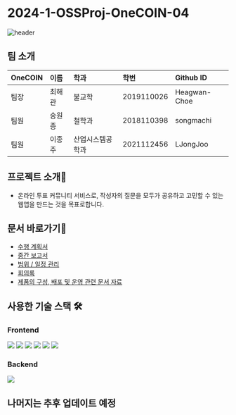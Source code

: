 # 2024-1-OSSProj-OneCOIN-04
![header](https://capsule-render.vercel.app/api?type=Waving&color=30:FCB249,100:43BFFC&height=300&section=header&text=One%20COIN&fontSize=100)

<!-- ### 2024-1-OSSProj-OneCOIN-04 팀의 리파지토리입니다.
    - 팀 구성 - (팀장) 최해관 
               (팀원) 송원종
               (팀원) 이종주 -->




## 팀 소개

| OneCOIN   | 이름   | 학과             | 학번       | Github ID     |
| :-------- | :----- | :--------------- | :--------- | :------------ |
| 팀장      | 최해관 |      불교학      | 2019110026 | Heagwan-Choe  |
| 팀원      | 송원종 |      철학과      | 2018110398 | songmachi     |
| 팀원      | 이종주 | 산업시스템공학과 | 2021112456 | LJongJoo      |

## 프로젝트 소개💯
- 온라인 투표 커뮤니티 서비스로, 작성자의 질문을 모두가 공유하고 고민할 수 있는 웹앱을 만드는 것을 목표로합니다.

## 문서 바로가기📘
- [수행 계획서](https://github.com/CSID-DGU/2024-1-OSSProj-OneCOIN-04/blob/main/Doc/1_1_OSSProj_04_OneCOIN_%EC%88%98%ED%96%89%EA%B3%84%ED%9A%8D%EC%84%9C.md)
- [중간 보고서](https://github.com/CSID-DGU/2024-1-OSSProj-OneCOIN-04/blob/main/Doc/2_1_OSSProj_04_OneCOIN_%EC%A4%91%EA%B0%84%EB%B3%B4%EA%B3%A0%EC%84%9C.md)
- [범위 / 일정 관리](https://github.com/CSID-DGU/2024-1-OSSProj-OneCOIN-04/blob/main/Doc/4_1_OSSProj_04_OneCOIN_%EB%B2%94%EC%9C%84_%EC%9D%BC%EC%A0%95_%EC%9D%B4%EC%8A%88%EA%B4%80%EB%A6%AC.md)
- [회의록](https://github.com/CSID-DGU/2024-1-OSSProj-OneCOIN-04/blob/main/Doc/4_2_OSSProj_04_OneCOIN_%ED%9A%8C%EC%9D%98%EB%A1%9D.md)
- [제품의 구성, 배포 및 운영 관련 문서 자료](https://github.com/CSID-DGU/2024-1-OSSProj-OneCOIN-04/blob/main/Doc/4_3_OSSProj_04_OneCOIN_%EC%A0%9C%ED%92%88%EA%B5%AC%EC%84%B1%EB%B0%B0%ED%8F%AC%EC%9A%B4%EC%98%81%EC%9E%90%EB%A3%8C.md)


## 사용한 기술 스택 🛠️
### Frontend
<img src="https://img.shields.io/badge/react -61DAFB?style=for-the-badge&logo=react&logoColor=black"> <img src="https://img.shields.io/badge/recoil-3578E5?style=for-the-badge&logo=recoil&logoColor=white"> <img src="https://img.shields.io/badge/reactrouter-CA4245?style=for-the-badge&logo=reactrouter&logoColor=white"> <img src="https://img.shields.io/badge/vite-646CFF?style=for-the-badge&logo=vite&logoColor=black"> <img src="https://img.shields.io/badge/HTML-E34F26?style=for-the-badge&logo=html5&logoColor=white"> <img src="https://img.shields.io/badge/javascript-F7DF1E?style=for-the-badge&logo=javascript&logoColor=black">
   
### Backend
<img src="https://img.shields.io/badge/Firebase-FFCA28?style=for-the-badge&logo=firebase&logoColor=white"> 

## 

## 나머지는 추후 업데이트 예정


